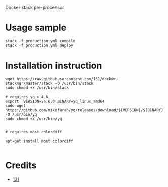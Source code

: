 Docker stack pre-processor



# Usage sample
```
stack -f production.yml compile
stack -f production.yml deploy

```
# Installation instruction
```
wget https://raw.githubusercontent.com/131/docker-stackmgr/master/stack -O /usr/bin/stack
sudo chmod +x /usr/bin/stack

# requires yq > 4.6
export  VERSION=v4.6.0 BINARY=yq_linux_amd64
sudo wget https://github.com/mikefarah/yq/releases/download/${VERSION}/${BINARY} -O /usr/bin/yq
sudo chmod +x /usr/bin/yq


# requires most colordiff

apt-get install most colordiff


```

# Credits
* [131](https://github.com/131)


